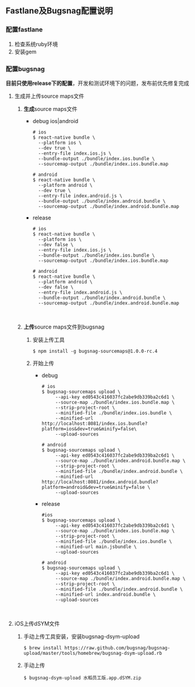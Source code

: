 ## Fastlane及Bugsnag配置说明

### 配置fastlane

1. 检查系统ruby环境
2. 安装gem

### 配置bugsnag

**目前只使用release下的配置**，开发和测试环境下的问题，发布前优先修复完成

1. 生成并上传source maps文件

   1. **生成**source maps文件	

      * debug  ios|android

        ```shell
        # ios
        $ react-native bundle \
          --platform ios \
          --dev true \
          --entry-file index.ios.js \
          --bundle-output ./bundle/index.ios.bundle \
          --sourcemap-output ./bundle/index.ios.bundle.map
          
        # android 
        $ react-native bundle \
          --platform android \
          --dev true \
          --entry-file index.android.js \
          --bundle-output ./bundle/index.android.bundle \
          --sourcemap-output ./bundle/index.android.bundle.map
        ```

      * release

        ```shell
        # ios
        $ react-native bundle \
          --platform ios \
          --dev false \
          --entry-file index.ios.js \
          --bundle-output ./bundle/index.ios.bundle \
          --sourcemap-output ./bundle/index.ios.bundle.map
          
        # android 
        $ react-native bundle \
          --platform android \
          --dev false \
          --entry-file index.android.js \
          --bundle-output ./bundle/index.android.bundle \
          --sourcemap-output ./bundle/index.android.bundle.map
        ```

        ​

   2. **上传**source maps文件到bugsnag

      1. 安装上传工具

         ```shell
         $ npm install -g bugsnag-sourcemaps@1.0.0-rc.4
         ```

      2. 开始上传

         * debug

           ```shell
           # ios
           $ bugsnag-sourcemaps upload \
                --api-key ed0543c416037fc2abe9db339ba2c6d1 \
                --source-map ./bundle/index.ios.bundle.map \
                --strip-project-root \
                --minified-file ./bundle/index.ios.bundle \
                --minified-url http://localhost:8081/index.ios.bundle?platform=ios&dev=true&minify=false\
                --upload-sources
                
           # android
           $ bugsnag-sourcemaps upload \
                --api-key ed0543c416037fc2abe9db339ba2c6d1 \
                --source-map ./bundle/index.android.bundle.map \
                --strip-project-root \
                --minified-file ./bundle/index.android.bundle \
                --minified-url http://localhost:8081/index.android.bundle?platform=android&dev=true&minify=false \
                --upload-sources
           ```

         * release

           ```shell
           #ios
           $ bugsnag-sourcemaps upload \
                --api-key ed0543c416037fc2abe9db339ba2c6d1 \
                --source-map ./bundle/index.ios.bundle.map \
                --strip-project-root \
                --minified-file ./bundle/index.ios.bundle \
                --minified-url main.jsbundle \
                --upload-sources
                
           # android
           $ bugsnag-sourcemaps upload \
                --api-key ed0543c416037fc2abe9db339ba2c6d1 \
                --source-map ./bundle/index.android.bundle.map \
                --strip-project-root \
                --minified-file ./bundle/index.android.bundle \
                --minified-url index.android.bundle \
                --upload-sources     
           ```

   ​

2. iOS上传dSYM文件

   1. 手动上传工具安装，安装bugsnag-dsym-upload

      ```shell
      $ brew install https://raw.github.com/bugsnag/bugsnag-upload/master/tools/homebrew/bugsnag-dsym-upload.rb
      ```

   2. 手动上传

      ```shell
      $ bugsnag-dsym-upload 水稻员工版.app.dSYM.zip
      ```

      ​

